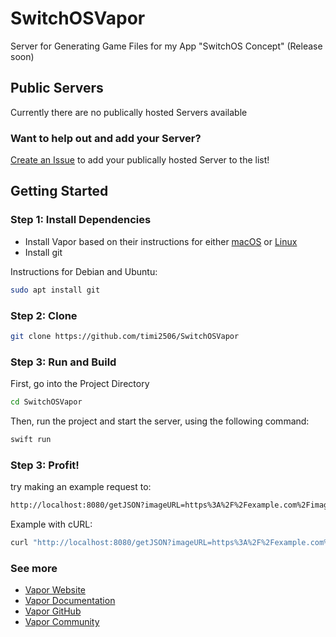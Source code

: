 # SwitchOSVapor

Server for Generating Game Files for my App "SwitchOS Concept" (Release soon)

## Public Servers
Currently there are no publically hosted Servers available
### Want to help out and add your Server?
[Create an Issue](https://github.com/timi2506/SwitchOSVapor/issues/new?template=add-server-url.md) to add your publically hosted Server to the list!

## Getting Started
### Step 1: Install Dependencies
- Install Vapor based on their instructions for either [macOS](https://docs.vapor.codes/install/macos/) or [Linux](https://docs.vapor.codes/install/macos/)
- Install git

Instructions for Debian and Ubuntu:
```bash
sudo apt install git
```
### Step 2: Clone
```bash
git clone https://github.com/timi2506/SwitchOSVapor
```
### Step 3: Run and Build
First, go into the Project Directory
```bash
cd SwitchOSVapor
```

Then, run the project and start the server, using the following command:
```bash
swift run
```
### Step 3: Profit!
try making an example request to: 
```bash
http://localhost:8080/getJSON?imageURL=https%3A%2F%2Fexample.com%2Fimage&name=Example&contentType=url&content=https%3A%2F%2Fexample.com%2F
```
Example with cURL: 
```bash
curl "http://localhost:8080/getJSON?imageURL=https%3A%2F%2Fexample.com%2Fimage&name=Example&contentType=url&content=https%3A%2F%2Fexample.com"
```
### See more

- [Vapor Website](https://vapor.codes)
- [Vapor Documentation](https://docs.vapor.codes)
- [Vapor GitHub](https://github.com/vapor)
- [Vapor Community](https://github.com/vapor-community)
